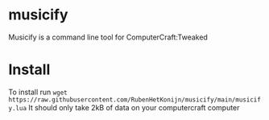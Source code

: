 # musicify
Musicify is a command line tool for ComputerCraft:Tweaked

# Install
To install run `wget https://raw.githubusercontent.com/RubenHetKonijn/musicify/main/musicify.lua` 
It should only take 2kB of data on your computercraft computer
